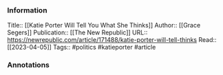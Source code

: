 
### Information
Title:: [[Katie Porter Will Tell You What She Thinks]]
Author:: [[Grace Segers]]
Publication:: [[The New Republic]]
URL:: https://newrepublic.com/article/171488/katie-porter-will-tell-thinks
Read:: [[2023-04-05]]
Tags:: #politics #katieporter
#article

### Annotations

